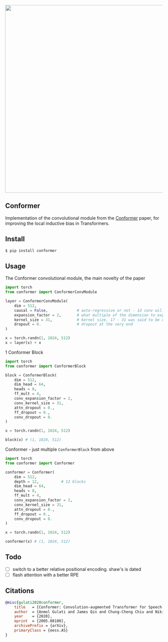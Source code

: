 <img src="./conformer-conv-module.png" width="600px"></img>

## Conformer

Implementation of the convolutional module from the <a href="https://arxiv.org/abs/2005.08100">Conformer</a> paper, for improving the local inductive bias in Transformers.

## Install

```bash
$ pip install conformer
```

## Usage

The Conformer convolutional module, the main novelty of the paper

```python
import torch
from conformer import ConformerConvModule

layer = ConformerConvModule(
    dim = 512,
    causal = False,             # auto-regressive or not - 1d conv will be made causal with padding if so
    expansion_factor = 2,       # what multiple of the dimension to expand for the depthwise convolution
    kernel_size = 31,           # kernel size, 17 - 31 was said to be optimal
    dropout = 0.                # dropout at the very end
)

x = torch.randn(1, 1024, 512)
x = layer(x) + x
```

1 Conformer Block

```python
import torch
from conformer import ConformerBlock

block = ConformerBlock(
    dim = 512,
    dim_head = 64,
    heads = 8,
    ff_mult = 4,
    conv_expansion_factor = 2,
    conv_kernel_size = 31,
    attn_dropout = 0.,
    ff_dropout = 0.,
    conv_dropout = 0.
)

x = torch.randn(1, 1024, 512)

block(x) # (1, 1024, 512)
```

Conformer - just multiple `ConformerBlock` from above

```python
import torch
from conformer import Conformer

conformer = Conformer(
    dim = 512,
    depth = 12,          # 12 blocks
    dim_head = 64,
    heads = 8,
    ff_mult = 4,
    conv_expansion_factor = 2,
    conv_kernel_size = 31,
    attn_dropout = 0.,
    ff_dropout = 0.,
    conv_dropout = 0.
)

x = torch.randn(1, 1024, 512)

conformer(x) # (1, 1024, 512)
```

## Todo

- [ ] switch to a better relative positional encoding. shaw's is dated
- [ ] flash attention with a better RPE

## Citations

```bibtex
@misc{gulati2020conformer,
    title   = {Conformer: Convolution-augmented Transformer for Speech Recognition},
    author  = {Anmol Gulati and James Qin and Chung-Cheng Chiu and Niki Parmar and Yu Zhang and Jiahui Yu and Wei Han and Shibo Wang and Zhengdong Zhang and Yonghui Wu and Ruoming Pang},
    year    = {2020},
    eprint  = {2005.08100},
    archivePrefix = {arXiv},
    primaryClass = {eess.AS}
}
```

